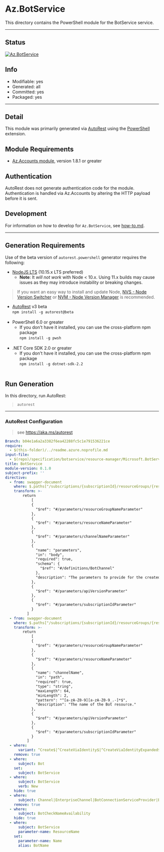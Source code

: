 <!-- region Generated -->
# Az.BotService
This directory contains the PowerShell module for the BotService service.

---
## Status
[![Az.BotService](https://img.shields.io/powershellgallery/v/Az.BotService.svg?style=flat-square&label=Az.BotService "Az.BotService")](https://www.powershellgallery.com/packages/Az.BotService/)

## Info
- Modifiable: yes
- Generated: all
- Committed: yes
- Packaged: yes

---
## Detail
This module was primarily generated via [AutoRest](https://github.com/Azure/autorest) using the [PowerShell](https://github.com/Azure/autorest.powershell) extension.

## Module Requirements
- [Az.Accounts module](https://www.powershellgallery.com/packages/Az.Accounts/), version 1.8.1 or greater

## Authentication
AutoRest does not generate authentication code for the module. Authentication is handled via Az.Accounts by altering the HTTP payload before it is sent.

## Development
For information on how to develop for `Az.BotService`, see [how-to.md](how-to.md).
<!-- endregion -->

---
## Generation Requirements
Use of the beta version of `autorest.powershell` generator requires the following:
- [NodeJS LTS](https://nodejs.org) (10.15.x LTS preferred)
  - **Note**: It *will not work* with Node < 10.x. Using 11.x builds may cause issues as they may introduce instability or breaking changes.
> If you want an easy way to install and update Node, [NVS - Node Version Switcher](../nodejs/installing-via-nvs.md) or [NVM - Node Version Manager](../nodejs/installing-via-nvm.md) is recommended.
- [AutoRest](https://aka.ms/autorest) v3 beta <br>`npm install -g autorest@beta`<br>&nbsp;
- PowerShell 6.0 or greater
  - If you don't have it installed, you can use the cross-platform npm package <br>`npm install -g pwsh`<br>&nbsp;
- .NET Core SDK 2.0 or greater
  - If you don't have it installed, you can use the cross-platform npm package <br>`npm install -g dotnet-sdk-2.2`<br>&nbsp;
## Run Generation
In this directory, run AutoRest:
> `autorest`
---
### AutoRest Configuration
> see https://aka.ms/autorest

``` yaml
Branch: b04e1a6a2a3382f6ea42288fc5c1e791536221ce
require:
  - $(this-folder)/../readme.azure.noprofile.md
input-file:
  - $(repo)/specification/botservice/resource-manager/Microsoft.BotService/preview/2018-07-12/botservice.json
title: BotService
module-version: 0.1.0
subject-prefix: ''
directive:
  - from: swagger-document
    where: $.paths["/subscriptions/{subscriptionId}/resourceGroups/{resourceGroupName}/providers/Microsoft.BotService/botServices/{resourceName}/channels/{channelName}"].put.parameters
    transform: >-
        return
            [
            {
              "$ref": "#/parameters/resourceGroupNameParameter"
            },
            {
              "$ref": "#/parameters/resourceNameParameter"
            },
            {
              "$ref": "#/parameters/channelNameParameter"
            },
            {
              "name": "parameters",
              "in": "body",
              "required": true,
              "schema": {
                "$ref": "#/definitions/BotChannel"
              },
              "description": "The parameters to provide for the created bot."
            },
            {
              "$ref": "#/parameters/apiVersionParameter"
            },
            {
              "$ref": "#/parameters/subscriptionIdParameter"
            }
          ]        
  - from: swagger-document
    where: $.paths["/subscriptions/{subscriptionId}/resourceGroups/{resourceGroupName}/providers/Microsoft.BotService/botServices/{resourceName}/channels/{channelName}"].get.parameters
    transform: >-
        return
            [
            {
              "$ref": "#/parameters/resourceGroupNameParameter"
            },
            {
              "$ref": "#/parameters/resourceNameParameter"
            },
            {
              "name": "channelName",
              "in": "path",
              "required": true,
              "type": "string",
              "maxLength": 64,
              "minLength": 2,
              "pattern": "^[a-zA-Z0-9][a-zA-Z0-9_.-]*$",
              "description": "The name of the Bot resource."
            },
            {
              "$ref": "#/parameters/apiVersionParameter"
            },
            {
              "$ref": "#/parameters/subscriptionIdParameter"
            }
          ]
  - where:
      variant: ^Create$|^CreateViaIdentity$|^CreateViaIdentityExpanded$|^Update$|^UpdateViaIdentity$|^RegenerateViaIdentity$|^RegenerateViaIdentityExpanded$
    remove: true
  - where:
      subject: Bot
    set:
      subject: BotService
  - where:
      subject: BotService
      verb: New
    hide: true
  - where:
      subject: Channel|EnterpriseChannel|BotConnectionServiceProvider|BotConnection
    remove: true
  - where:
      subject: BotCheckNameAvailability
    hide: true
  - where:
      subject: BotService
      parameter-name: ResourceName
    set:
      parameter-name: Name
      alias: BotName
```
